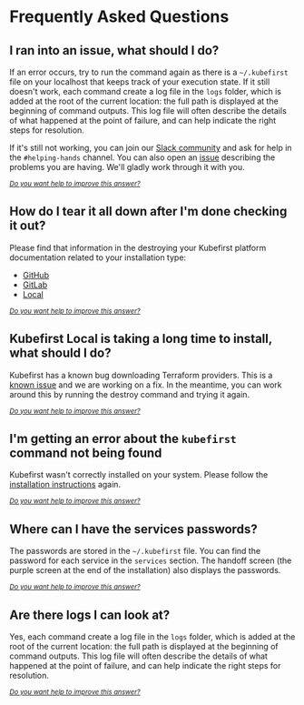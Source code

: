# Frequently Asked Questions

## I ran into an issue, what should I do?

If an error occurs, try to run the command again as there is a `~/.kubefirst` file on your localhost that keeps track of your execution state. If it still doesn't work, each command create a log file in the `logs` folder, which is added at the root of the current location: the full path is displayed at the beginning of command outputs. This log file will often describe the details of what happened at the point of failure, and can help indicate the right steps for resolution.

If it's still not working, you can join our [Slack community](https://kubefirst.io/slack) and ask for help in the `#helping-hands` channel. You can also open an [issue](https://github.com/kubefirst/kubefirst/issues) describing the problems you are having. We'll gladly work through it with you.

<sub>_[Do you want help to improve this answer?](https://github.com/kubefirst/kubefirst/discussions/1184)_</sub>

## How do I tear it all down after I'm done checking it out?

Please find that information in the destroying your Kubefirst platform documentation related to your installation type:

- [GitHub](github/destroy.md)
- [GitLab](gitlab/destroy.md)
- [Local](local/destroy.md)

<sub>_[Do you want help to improve this answer?](https://github.com/kubefirst/kubefirst/discussions/1186)_</sub>

## Kubefirst Local is taking a long time to install, what should I do?

Kubefirst has a known bug downloading Terraform providers. This is a [known issue](https://github.com/kubefirst/kubefirst/issues/1055) and we are working on a fix. In the meantime, you can work around this by running the destroy command and trying it again.

<sub>_[Do you want help to improve this answer?](https://github.com/kubefirst/kubefirst/discussions/1187)_</sub>

## I'm getting an error about the `kubefirst` command not being found

Kubefirst wasn't correctly installed on your system. Please follow the [installation instructions](./local/install.md) again.

<sub>_[Do you want help to improve this answer?](https://github.com/kubefirst/kubefirst/discussions/1188)_</sub>

## Where can I have the services passwords?

The passwords are stored in the `~/.kubefirst` file. You can find the password for each service in the `services` section. The handoff screen (the purple screen at the end of the installation) also displays the passwords.

<sub>_[Do you want help to improve this answer?](https://github.com/kubefirst/kubefirst/discussions/1189)_</sub>

## Are there logs I can look at?

Yes, each command create a log file in the `logs` folder, which is added at the root of the current location: the full path is displayed at the beginning of command outputs. This log file will often describe the details of what happened at the point of failure, and can help indicate the right steps for resolution.

<sub>_[Do you want help to improve this answer?](https://github.com/kubefirst/kubefirst/discussions/1190)_</sub>
